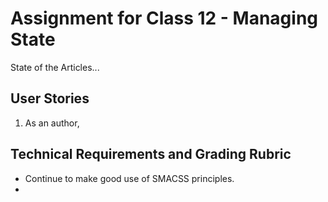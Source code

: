 # Assignment for Class 12 - Managing State

State of the Articles...

## User Stories
 1. As an author,

## Technical Requirements and Grading Rubric
 - Continue to make good use of SMACSS principles.
 - 
